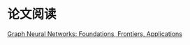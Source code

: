 # 论文阅读



[Graph Neural Networks: Foundations, Frontiers, Applications](./Graph_Neural_Networks_Foundations_Frontiers_Applications/GNN_learn.md)

